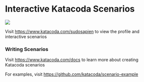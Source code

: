 # Interactive Katacoda Scenarios

[![](http://shields.katacoda.com/katacoda/sudosapien/count.svg)](https://www.katacoda.com/sudosapien "Get your profile on Katacoda.com")

Visit https://www.katacoda.com/sudosapien to view the profile and interactive scenarios

### Writing Scenarios
Visit https://www.katacoda.com/docs to learn more about creating Katacoda scenarios

For examples, visit https://github.com/katacoda/scenario-example
